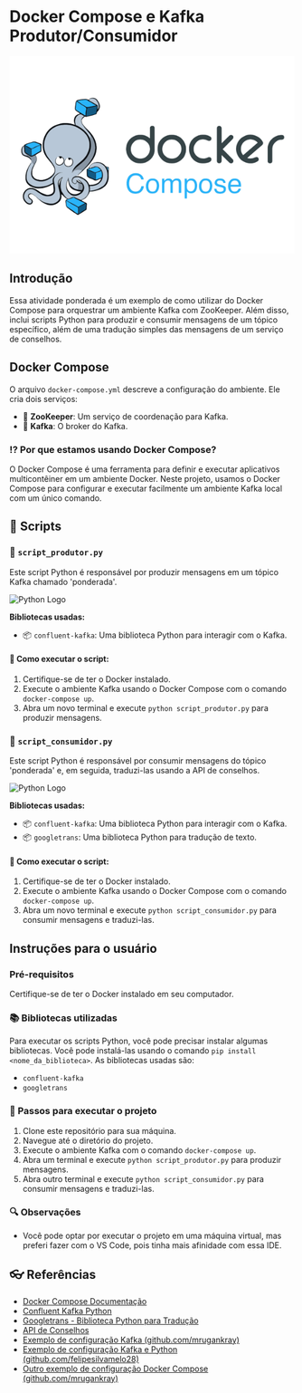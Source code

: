 # Docker Compose e Kafka Produtor/Consumidor

![Docker Logo](https://github.com/DayllanAlho/DayllanAlho/blob/main/Docker%20Compose_Fila%20Kafka/Imagens/Logo%20do%20Docker%20Compose.png)

## Introdução

Essa atividade ponderada é um exemplo de como utilizar do Docker Compose para orquestrar um ambiente Kafka com ZooKeeper. Além disso, inclui scripts Python para produzir e consumir mensagens de um tópico específico, além de uma tradução simples das mensagens de um serviço de conselhos.

## Docker Compose

O arquivo `docker-compose.yml` descreve a configuração do ambiente. Ele cria dois serviços:

- :white_flower: **ZooKeeper**: Um serviço de coordenação para Kafka.
- :whale: **Kafka**: O broker do Kafka.

### :interrobang: Por que estamos usando Docker Compose?

O Docker Compose é uma ferramenta para definir e executar aplicativos multicontêiner em um ambiente Docker. Neste projeto, usamos o Docker Compose para configurar e executar facilmente um ambiente Kafka local com um único comando.

## :newspaper: Scripts

### :snake: `script_produtor.py`

Este script Python é responsável por produzir mensagens em um tópico Kafka chamado 'ponderada'.

![Python Logo](https://www.python.org/static/community_logos/python-logo-master-v3-TM.png)

**Bibliotecas usadas:**

- :package: `confluent-kafka`: Uma biblioteca Python para interagir com o Kafka.

#### :wrench: Como executar o script:

1. Certifique-se de ter o Docker instalado.
2. Execute o ambiente Kafka usando o Docker Compose com o comando `docker-compose up`.
3. Abra um novo terminal e execute `python script_produtor.py` para produzir mensagens.

### :snake: `script_consumidor.py`

Este script Python é responsável por consumir mensagens do tópico 'ponderada' e, em seguida, traduzi-las usando a API de conselhos.

![Python Logo](https://www.python.org/static/community_logos/python-logo-master-v3-TM.png)

**Bibliotecas usadas:**

- :package: `confluent-kafka`: Uma biblioteca Python para interagir com o Kafka.
- :package: `googletrans`: Uma biblioteca Python para tradução de texto.

#### :wrench: Como executar o script:

1. Certifique-se de ter o Docker instalado.
2. Execute o ambiente Kafka usando o Docker Compose com o comando `docker-compose up`.
3. Abra um novo terminal e execute `python script_consumidor.py` para consumir mensagens e traduzi-las.

## Instruções para o usuário

### Pré-requisitos

Certifique-se de ter o Docker instalado em seu computador.

### :books: Bibliotecas utilizadas

Para executar os scripts Python, você pode precisar instalar algumas bibliotecas. Você pode instalá-las usando o comando `pip install <nome_da_biblioteca>`. As bibliotecas usadas são:

- `confluent-kafka`
- `googletrans`

### :footprints: Passos para executar o projeto

1. Clone este repositório para sua máquina.
2. Navegue até o diretório do projeto.
3. Execute o ambiente Kafka com o comando `docker-compose up`.
4. Abra um terminal e execute `python script_produtor.py` para produzir mensagens.
5. Abra outro terminal e execute `python script_consumidor.py` para consumir mensagens e traduzi-las.

### :mag: Observações

- Você pode optar por executar o projeto em uma máquina virtual, mas preferi fazer com o VS Code, pois tinha mais afinidade com essa IDE.

## :eyeglasses: Referências

- [Docker Compose Documentação](https://docs.docker.com/compose/)
- [Confluent Kafka Python](https://docs.confluent.io/platform/current/clients/confluent-kafka-python/html/index.html)
- [Googletrans - Biblioteca Python para Tradução](https://pypi.org/project/googletrans/)
- [API de Conselhos](https://api.adviceslip.com/)
- [Exemplo de configuração Kafka (github.com/mrugankray)](https://github.com/mrugankray/Big-Data-Cluster/blob/main/kafka-zookeper.yaml)
- [Exemplo de configuração Kafka e Python (github.com/felipesilvamelo28)](https://github.com/felipesilvamelo28/kafka-example)
- [Outro exemplo de configuração Docker Compose (github.com/mrugankray)](https://github.com/mrugankray/Big-Data-Cluster/blob/main/all-docker-compose.yaml)